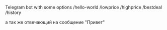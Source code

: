 Telegram bot with some options
/hello-world
/lowprice
/highprice
/bestdeal
/history

а так же отвечающий на сообщение "Привет"
